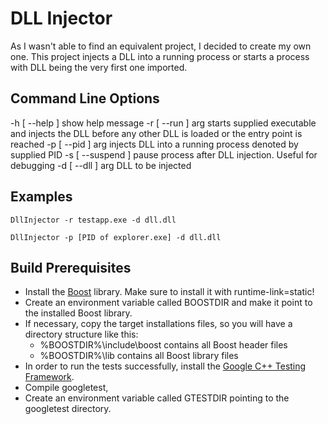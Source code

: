 DLL Injector
============

As I wasn't able to find an equivalent project, I decided to create my own one. This project injects a DLL into a running process or starts a process with DLL being the very first one imported.


Command Line Options
--------------
  -h [ --help ]         show help message
  -r [ --run ] arg      starts supplied executable and injects the DLL before any other DLL is loaded or the entry point is reached
  -p [ --pid ] arg      injects DLL into a running process denoted by supplied PID
  -s [ --suspend ]      pause process after DLL injection. Useful for debugging
  -d [ --dll ] arg      DLL to be injected


Examples
--------------
	DllInjector -r testapp.exe -d dll.dll
	
	DllInjector -p [PID of explorer.exe] -d dll.dll


Build Prerequisites
--------------

* Install the [Boost](http://www.boost.org/) library. Make sure to install it with runtime-link=static!
* Create an environment variable called BOOSTDIR and make it point to the installed Boost library.
* If necessary, copy the target installations files, so you will have a directory structure like this:
	* %BOOSTDIR%\include\boost contains all Boost header files
	* %BOOSTDIR%\lib contains all Boost library files
* In order to run the tests successfully, install the [Google C++ Testing Framework](http://code.google.com/p/googletest/).
* Compile googletest,
* Create an environment variable called GTESTDIR pointing to the googletest directory.

